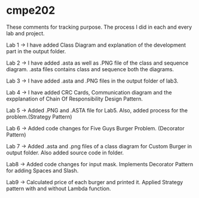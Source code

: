 # cmpe202

These comments for tracking purpose. The process I did in each and every lab and project.

Lab 1 -> I have added Class Diagram and explanation of the development part in the output folder.

Lab 2 -> I have added .asta as well as .PNG file of the class and sequence diagram. .asta files contains class and sequence both the diagrams.

Lab 3 -> I have added .asta and .PNG files in the output folder of lab3.

Lab 4 -> I have added CRC Cards, Communication diagram and the expplanation of Chain Of Responsibility Design Pattern. 

Lab 5 -> Added .PNG and .ASTA file for Lab5. Also, added process for the problem.(Strategy Pattern)

Lab 6 -> Added code changes for Five Guys Burger Problem. (Decorator Pattern)

Lab 7 -> Added .asta and .png files of a class diagram for Custom Burger in output folder. Also added source code in folder.

Lab8 -> Added code changes for input mask. Implements Decorator Pattern for adding Spaces and Slash.

Lab9 -> Calculated price of each burger and printed it. Applied Strategy pattern with and without Lambda function.
